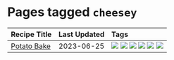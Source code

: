 # Pages tagged `cheesey`

|Recipe Title|Last Updated|Tags
|:---|:---|:---|
|[Potato Bake](../recipes/potatobake.md)|2023-06-25|[![](https://img.shields.io/badge/tag-baked-6685b7)](../tags/baked.md) [![](https://img.shields.io/badge/tag-cheesey-1754e4)](../tags/cheesey.md) [![](https://img.shields.io/badge/tag-dairy-f6b493)](../tags/dairy.md) [![](https://img.shields.io/badge/tag-potato-208450)](../tags/potato.md) [![](https://img.shields.io/badge/tag-savoury-e4f90)](../tags/savoury.md) [![](https://img.shields.io/badge/tag-sides-13fda6)](../tags/sides.md)|